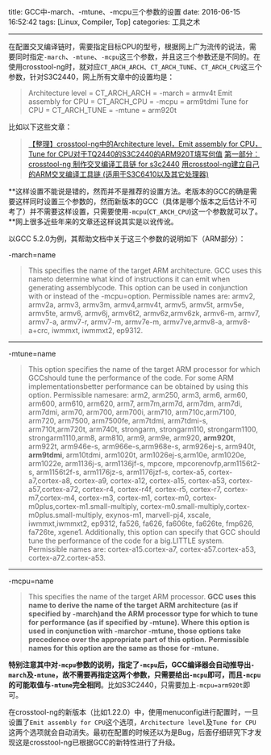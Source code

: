 title: GCC中-march、-mtune、-mcpu三个参数的设置
date: 2016-06-15 16:52:42
tags: [Linux, Compiler, Top]
categories: 工具之术

---

在配置交叉编译链时，需要指定目标CPU的型号，根据网上广为流传的说法，需要同时指定`-march`、`-mtune`、`-mcpu`这三个参数，并且这三个参数还是不同的。在使用crosstool-ng时，就对应`CT_ARCH_ARCH`、`CT_ARCH_TUNE`、`CT_ARCH_CPU`这三个参数，针对S3C2440，网上所有文章中的设置均是：
> Architecture level = CT_ARCH_ARCH = -march = armv4t
> Emit assembly for CPU = CT_ARCH_CPU = -mcpu = arm9tdmi
> Tune for CPU = CT_ARCH_TUNE = -mtune = arm920t

<!--more-->

比如以下这些文章：
> [【整理】crosstool-ng中的Architecture level，Emit assembly for CPU，Tune for CPU对于TQ2440的S3C2440的ARM920T填写何值](http://www.crifan.com/crosstool_ng_architecture_level_emit_assembly_for_cpu_tune_for_cpu_for_tq2440_s3c2440_arm920t/)
> [第一部分：crosstool-ng 制作交叉编译工具链 for s3c2440](http://blog.csdn.net/woshidahuaidan2011/article/details/51344312)
> [用crosstool-ng建立自己的ARM交叉编译工具链 (适用于S3C6410以及其它处理器)](http://blog.csdn.net/HumorRat/article/details/5615298)

**这样设置不能说是错的，然而并不是推荐的设置方法。老版本的GCC的确是需要这样同时设置三个参数的，然而新版本的GCC（具体是哪个版本之后估计不可考了）并不需要这样设置，只需要使用`-mcpu`(`CT_ARCH_CPU`)这一个参数就可以了。**网上很多近些年来的文章还这样说其实是以讹传讹。

以GCC 5.2.0为例，其帮助文档中关于这三个参数的说明如下（ARM部分）：

-march=name

> This specifies the name of the target ARM architecture.  GCC uses this nameto determine what kind of instructions it can emit when generating assemblycode.  This option can be used in conjunction with or instead of the -mcpu=option. 
Permissible names are: armv2, armv2a, armv3, armv3m, armv4,armv4t, armv5, armv5t, armv5e, armv5te, armv6, armv6j, armv6t2, armv6z,armv6zk, armv6-m, armv7, armv7-a, armv7-r, armv7-m, armv7e-m, armv7ve,armv8-a, armv8-a+crc, iwmmxt, iwmmxt2, ep9312.

----------

-mtune=name

> This option specifies the name of the target ARM processor for which GCCshould tune the performance of the code.  For some ARM implementationsbetter performance can be obtained by using this option.
Permissible namesare: arm2, arm250, arm3, arm6, arm60, arm600, arm610, arm620, arm7, arm7m,arm7d, arm7dm, arm7di, arm7dmi, arm70, arm700, arm700i, arm710, arm710c,arm7100, arm720, arm7500, arm7500fe, arm7tdmi, arm7tdmi-s, arm710t,arm720t, arm740t, strongarm, strongarm110, strongarm1100, strongarm1110,arm8, arm810, arm9, arm9e, arm920, **arm920t**, arm922t, arm946e-s, arm966e-s,arm968e-s, arm926ej-s, arm940t, **arm9tdmi**, arm10tdmi, arm1020t, arm1026ej-s,arm10e, arm1020e, arm1022e, arm1136j-s, arm1136jf-s, mpcore, mpcorenovfp,arm1156t2-s, arm1156t2f-s, arm1176jz-s, arm1176jzf-s, cortex-a5, cortex-a7,cortex-a8, cortex-a9, cortex-a12, cortex-a15, cortex-a53, cortex-a57,cortex-a72, cortex-r4, cortex-r4f, cortex-r5, cortex-r7, cortex-m7,cortex-m4, cortex-m3, cortex-m1, cortex-m0, cortex-m0plus,cortex-m1.small-multiply, cortex-m0.small-multiply,cortex-m0plus.small-multiply, exynos-m1, marvell-pj4, xscale, iwmmxt,iwmmxt2, ep9312, fa526, fa626, fa606te, fa626te, fmp626, fa726te, xgene1.
Additionally, this option can specify that GCC should tune the performance
of the code for a big.LITTLE system.  Permissible names are:
cortex-a15.cortex-a7, cortex-a57.cortex-a53, cortex-a72.cortex-a53.

----------
-mcpu=name

> This specifies the name of the target ARM processor.  **GCC uses this name to derive the name of the target ARM architecture (as if specified by -march)and the ARM processor type for which to tune for performance (as if specified by -mtune).  Where this option is used in conjunction with -marchor -mtune, those options take precedence over the appropriate part of this option.**
**Permissible names for this option are the same as those for -mtune.**

**特别注意其中对`-mcpu`参数的说明，指定了`-mcpu`后，GCC编译器会自动推导出`-march`及`-mtune`，故不需要再指定这两个参数，只需要给出`-mcpu`即可，而且`-mcpu`的可能取值与`-mtune`完全相同**。比如S3C2440，只需要加上`-mcpu=arm920t`即可。

在crosstool-ng的新版本（比如1.22.0）中，使用menuconfig进行配置时，一旦设置了`Emit assembly for CPU`这个选项，`Architecture level`及`Tune for CPU`这两个选项就会自动消失。最初在配置的时候还以为是Bug，后面仔细研究下才发现这是crosstool-ng已根据GCC的新特性进行了升级。


